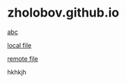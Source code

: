 # zholobov.github.io

[abc](http://abc.com)

[local file](file://d:/tmp/a)

[remote file](file://///rtcfile1/public/yuzholob/blur-orig.png)

hkhkjh
